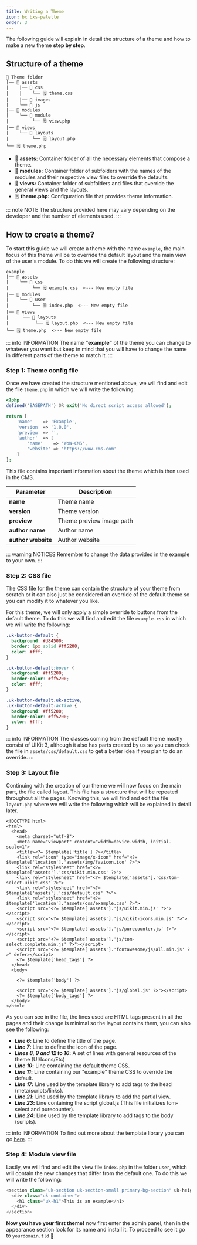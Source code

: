 ```yaml
---
title: Writing a Theme
icon: bx bxs-palette
order: 3
---
```


The following guide will explain in detail the structure of a theme and how to make a new theme **step by step**.

## Structure of a theme

```
📂 Theme folder
|── 📂 assets
|    |── 📂 css
|    |    └── 🗒️ theme.css
|    |── 📂 images
|    └── 📂 js
|── 📂 modules
|    └── 📂 module
|         └── 🗒️ view.php
|── 📂 views
|    └── 📂 layouts
|         └── 🗒️ layout.php
└── 🗒️ theme.php
```

- 📂 **assets:** Container folder of all the necessary elements that compose a theme.
- 📂 **modules:** Container folder of subfolders with the names of the modules and their respective view files to override the defaults.
- 📂 **views:** Container folder of subfolders and files that override the general views and the layouts.
- 🗒️ **theme.php:** Configuration file that provides theme information.

::: note NOTE
The structure provided here may vary depending on the developer and the number of elements used.
:::

## How to create a theme?

To start this guide we will create a theme with the name `example`, the main focus of this theme will be to override the default layout and the main view of the user's module. To do this we will create the following structure:

```
example
|── 📂 assets
|    └── 📂 css
|         └── 🗒️ example.css  <--- New empty file
|── 📂 modules
|    └── 📂 user
|         └── 🗒️ index.php  <--- New empty file
|── 📂 views
|     └── 📂 layouts
|          └── 🗒️ layout.php  <--- New empty file
└── 🗒️ theme.php  <--- New empty file
```

::: info INFORMATION
The name **"example"** of the theme you can change to whatever you want but keep in mind that you will have to change the name in different parts of the theme to match it.
:::

### Step 1: Theme config file

Once we have created the structure mentioned above, we will find and edit the file `theme.php` in which we will write the following:

```php
<?php
defined('BASEPATH') OR exit('No direct script access allowed');

return [
    'name'    => 'Example',
    'version' => '1.0.0',
    'preview' => '',
    'author'  => [
        'name'    => 'WoW-CMS',
        'website' => 'https://wow-cms.com'
    ]
];
```

This file contains important information about the theme which is then used in the CMS.

| Parameter | Description |
| ------- | ------- |
| **name** | Theme name |
| **version** | Theme version |
| **preview** | Theme preview image path |
| **author name** | Author name |
| **author website** | Author website |

::: warning NOTICES
Remember to change the data provided in the example to your own.
:::

### Step 2: CSS file

The CSS file for the theme can contain the structure of your theme from scratch or it can also just be considered an override of the default theme so you can modify it to whatever you like.

For this theme, we will only apply a simple override to buttons from the default theme. To do this we will find and edit the file `example.css` in which we will write the following:

```css
.uk-button-default {
  background: #d84500;
  border: 1px solid #ff5200;
  color: #fff;
}

.uk-button-default:hover {
  background: #ff5200;
  border-color: #ff5200;
  color: #fff;
}

.uk-button-default.uk-active,
.uk-button-default:active {
  background: #ff5200;
  border-color: #ff5200;
  color: #fff;
}
```

::: info INFORMATION
The classes coming from the default theme mostly consist of UIKit 3, although it also has parts created by us so you can check the file in `assets/css/default.css` to get a better idea if you plan to do an override.
:::

### Step 3: Layout file

Continuing with the creation of our theme we will now focus on the main part, the file called layout. This file has a structure that will be repeated throughout all the pages. Knowing this, we will find and edit the file `layout.php` where we will write the following which will be explained in detail later.

```php{6-17,21,23-24}
<!DOCTYPE html>
<html>
  <head>
    <meta charset="utf-8">
    <meta name="viewport" content="width=device-width, initial-scale=1">
    <title><?= $template['title'] ?></title>
    <link rel="icon" type="image/x-icon" href="<?= $template['location'].'assets/img/favicon.ico' ?>">
    <link rel="stylesheet" href="<?= $template['assets'].'css/uikit.min.css' ?>">
    <link rel="stylesheet" href="<?= $template['assets'].'css/tom-select.uikit.css' ?>">
    <link rel="stylesheet" href="<?= $template['assets'].'css/default.css' ?>">
    <link rel="stylesheet" href="<?= $template['location'].'assets/css/example.css' ?>">
    <script src="<?= $template['assets'].'js/uikit.min.js' ?>"></script>
    <script src="<?= $template['assets'].'js/uikit-icons.min.js' ?>"></script>
    <script src="<?= $template['assets'].'js/purecounter.js' ?>"></script>
    <script src="<?= $template['assets'].'js/tom-select.complete.min.js' ?>"></script>
    <script src="<?= $template['assets'].'fontawesome/js/all.min.js' ?>" defer></script>
    <?= $template['head_tags'] ?>
  </head>
  <body>

    <?= $template['body'] ?>

    <script src="<?= $template['assets'].'js/global.js' ?>"></script>
    <?= $template['body_tags'] ?>
  </body>
</html>
```

As you can see in the file, the lines used are HTML tags present in all the pages and their change is minimal so the layout contains them, you can also see the following:

- **_Line 6_:** Line to define the title of the page.
- **_Line 7_:** Line to define the icon of the page.
- **_Lines 8, 9 and 12 to 16_:** A set of lines with general resources of the theme (UI/Icons/Etc)
- **_Line 10_:** Line containing the default theme CSS.
- **_Line 11_:** Line containing our "example" theme CSS to override the default.
- **_Line 17_:** Line used by the template library to add tags to the head (meta/scripts/links).
- **_Line 21_:** Line used by the template library to add the partial view.
- **_Line 23_:** Line containing the script global.js (This file initializes tom-select and purecounter).
- **_Line 24_:** Line used by the template library to add tags to the body (scripts).

::: info INFORMATION
To find out more about the template library you can go [here](../structure/libraries/template.md).
:::

### Step 4: Module view file

Lastly, we will find and edit the view file `index.php` in the folder `user`, which will contain the new changes that differ from the default one. To do this we will write the following:

```php
<section class="uk-section uk-section-small primary-bg-section" uk-height-viewport="expand: true">
  <div class="uk-container">
    <h1 class="uk-h1">This is an example</h1>
  </div>
</section>
```

**Now you have your first theme!** now first enter the admin panel, then in the appearance section look for its name and install it. To proceed to see it go to `yourdomain.tld` :tada:
